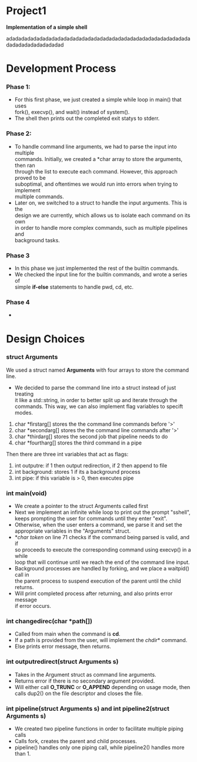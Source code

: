 # Project1
**Implementation of a simple shell**

adadadadadadadadadadadadadadadadadadadadadadadadadadadadadadadadadadadadadadadad

# Development Process
### Phase 1:

- For this first phase, we just created a simple while loop in main() that uses \
fork(), execvp(), and wait() instead of system().
- The shell then prints out the completed exit statys to stderr.

### Phase 2:

- To handle command line arguments, we had to parse the input into multiple \
commands. Initially, we created a *char array to store the arguments, then ran \
through the list to execute each command. However, this approach proved to be \
suboptimal, and oftentimes we would run into errors when trying to implement \
multiple commands. 
- Later on, we switched to a struct to handle the input arguments. This is the \
design we are currently, which allows us to isolate each command on its own \
in order to handle more complex commands, such as multiple pipelines and \
background tasks.

### Phase 3

- In this phase we just implemented the rest of the builtin commands. 
- We checked the input line for the builtin commands, and wrote a series of \
simple **if-else** statements to handle pwd, cd, etc. 

### Phase 4

- 


# Design Choices
### struct Arguments

We used a struct named **Arguments** with four arrays to store the command line. 
- We decided to parse the command line into a struct instead of just treating \
it like a std::string, in order to better split up and iterate through the \
commands. This way, we can also implement flag variables to specift modes.

1. char *firstarg[] stores the the command line commands before '>'
2. char *secondarg[] stores the the command line commands after '>'
3. char *thirdarg[] stores the second job that pipeline needs to do
4. char *fourtharg[] stores the third command in a pipe

Then there are three int variables that act as flags:

1. int outputre: if 1 then output redirection, if 2 then append to file
2. int background: stores 1 if its a background process
3. int pipe: if this variable is > 0, then executes pipe

### int main(void)

- We create a pointer to the struct Arguments called first
- Next we implement an infinite while loop to print out the prompt "sshell", \
keeps prompting the user for commands until they enter "exit". 
- Otherwise, when the user enters a command, we parse it and set the \
appropriate variables in the "Arguments" struct.
- **char *token** on line 71 checks if the command being parsed is valid, and if\
so proceeds to execute the corresponding command using execvp() in a while \
loop that will continue until we reach the end of the command line input.
- Background processes are handled by forking, and we place a waitpid() call in \
the parent process to suspend execution of the parent until the child returns.
- Will print completed process after returning, and also prints error message \
if error occurs. 

### int changedirec(char *path[])
- Called from main when the command is **cd**.
- If a path is provided from the user, will implement the *chdir** command.
- Else prints error message, then returns.

### int outputredirect(struct Arguments s)
- Takes in the Argument struct as command line arguments.
- Returns error if there is no secondary argument provided.
- Will either call **O_TRUNC** or **O_APPEND** depending on usage mode, then \
calls dup2() on the file descriptor and closes the file.

### int pipeline(struct Arguments s) and int pipeline2(struct Arguments s)
- We created two pipeline functions in order to facilitate multiple piping calls
- Calls fork, creates the parent and child processes.
- pipeline() handles only one piping call, while pipeline2() handles more than 1.
